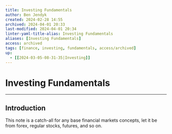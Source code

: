 ```yaml
---
title: Investing Fundamentals
author: Ben Jendyk
created: 2024-02-28 14:55
archived: 2024-04-01 20:33
last-modified: 2024-04-01 20:34
linter-yaml-title-alias: Investing Fundamentals
aliases: [Investing Fundamentals]
access: archived
tags: [finance, investing, fundamentals, access/archived]
up:
  - [[2024-03-05-08-31-35|Investing]]
---
```


# Investing Fundamentals

--- 

## Introduction

This note is a catch-all for any base financial markets concepts, let it be from forex, regular stocks, futures, and so on.
